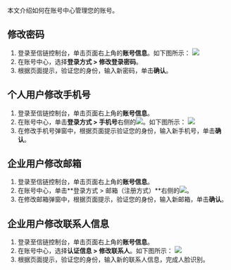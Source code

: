 本文介绍如何在账号中心管理您的账号。

## 修改密码
1. 登录至信链控制台，单击页面右上角的**账号信息**。如下图所示：
![](https://qcloudimg.tencent-cloud.cn/raw/3d0ac423cca4764643a83540740e4f65.png)
2. 在账号中心，选择**登录方式 > 修改登录密码**。
3. 根据页面提示，验证您的身份，输入新密码，单击**确认**。

## 个人用户修改手机号
1. 登录至信链控制台，单击页面右上角的**账号信息**。
2. 在账号中心，单击**登录方式 > 手机号**右侧的![](https://qcloudimg.tencent-cloud.cn/raw/92d39259cbf15be58bee138c8c3f2367.png)。如下图所示：
![](https://qcloudimg.tencent-cloud.cn/raw/c896a1f324c218614f2686983adbafd6.png)
3. 在修改手机号弹窗中，根据页面提示验证您的身份，输入新手机号，单击**确认**。

## 企业用户修改邮箱
1. 登录至信链控制台，单击页面右上角的**账号信息**。
2. 在账号中心，单击**登录方式 > 邮箱（注册方式）**右侧的![](https://qcloudimg.tencent-cloud.cn/raw/92d39259cbf15be58bee138c8c3f2367.png)。
3. 在修改邮箱弹窗中，根据页面提示，验证您的身份，输入新邮箱，单击**确认**。

## 企业用户修改联系人信息
1. 登录至信链控制台，单击页面右上角的**账号信息**。
2. 在账号中心，选择**认证信息 > 修改联系人**。如下图所示：
![](https://qcloudimg.tencent-cloud.cn/raw/0e629886551cedc934d21976de2f9506.png)
3. 根据页面提示，验证您的身份，输入新的联系人信息，完成人脸识别。
